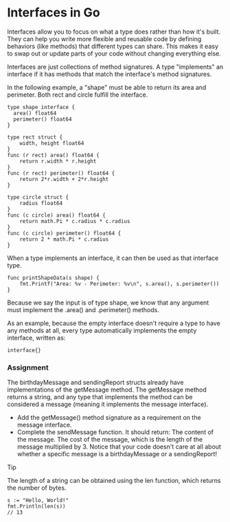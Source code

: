 # Interfaces in Go

Interfaces allow you to focus on what a type does rather than how it's built. They can help you write more flexible and reusable code by defining behaviors (like methods) that different types can share. This makes it easy to swap out or update parts of your code without changing everything else.

Interfaces are just collections of method signatures. A type "implements" an interface if it has methods that match the interface's method signatures.

In the following example, a "shape" must be able to return its area and perimeter. Both rect and circle fulfill the interface.

```
type shape interface {
  area() float64
  perimeter() float64
}

type rect struct {
    width, height float64
}
func (r rect) area() float64 {
    return r.width * r.height
}
func (r rect) perimeter() float64 {
    return 2*r.width + 2*r.height
}

type circle struct {
    radius float64
}
func (c circle) area() float64 {
    return math.Pi * c.radius * c.radius
}
func (c circle) perimeter() float64 {
    return 2 * math.Pi * c.radius
}

```

When a type implements an interface, it can then be used as that interface type.

```
func printShapeData(s shape) {
	fmt.Printf("Area: %v - Perimeter: %v\n", s.area(), s.perimeter())
}
```
Because we say the input is of type shape, we know that any argument must implement the .area() and .perimeter() methods.

As an example, because the empty interface doesn't require a type to have any methods at all, every type automatically implements the empty interface, written as:

```
interface{}
```

### Assignment

The birthdayMessage and sendingReport structs already have implementations of the getMessage method. The getMessage method returns a string, and any type that implements the method can be considered a message (meaning it implements the message interface).

-   Add the getMessage() method signature as a requirement on the message interface.
-   Complete the sendMessage function. It should return:
        The content of the message.
        The cost of the message, which is the length of the message multiplied by 3.
Notice that your code doesn't care at all about whether a specific message is a birthdayMessage or a sendingReport!

Tip

The length of a string can be obtained using the len function, which returns the number of bytes.
```
s := "Hello, World!"
fmt.Println(len(s))
// 13
```